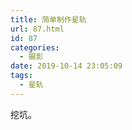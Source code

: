 ```yaml
---
title: 简单制作星轨
url: 87.html
id: 87
categories:
  - 摄影
date: 2019-10-14 23:05:09
tags:
  - 星轨
---
```


挖坑。